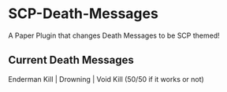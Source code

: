 # SCP-Death-Messages
A Paper Plugin that changes Death Messages to be SCP themed!

## Current Death Messages
Enderman Kill | Drowning | Void Kill (50/50 if it works or not)
